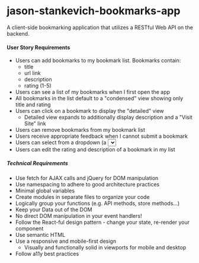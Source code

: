 # jason-stankevich-bookmarks-app
A client-side bookmarking application that utilizes a RESTful Web API on the backend.

#### User Story Requirements
- Users can add bookmarks to my bookmark list. Bookmarks contain:
  - title
  - url link
  - description
  - rating (1-5)
- Users can see a list of my bookmarks when I first open the app
- All bookmarks in the list default to a "condensed" view showing only title and rating
- Users can click on a bookmark to display the "detailed" view
  - Detailed view expands to additionally display description and a "Visit Site" link
- Users can remove bookmarks from my bookmark list
- Users receive appropriate feedback when I cannot submit a bookmark
- Users can select from a dropdown (a <select> element) a "minimum rating" to filter the list by all bookmarks rated at or above the chosen selection
- Users can edit the rating and description of a bookmark in my list

##### Technical Requirements
- Use fetch for AJAX calls and jQuery for DOM manipulation
- Use namespacing to adhere to good architecture practices
- Minimal global variables
- Create modules in separate files to organize your code
- Logically group your functions (e.g. API methods, store methods...)
- Keep your Data out of the DOM
- No direct DOM manipulation in your event handlers!
- Follow the React-ful design pattern - change your state, re-render your component
- Use semantic HTML
- Use a responsive and mobile-first design
  - Visually and functionally solid in viewports for mobile and desktop
- Follow a11y best practices